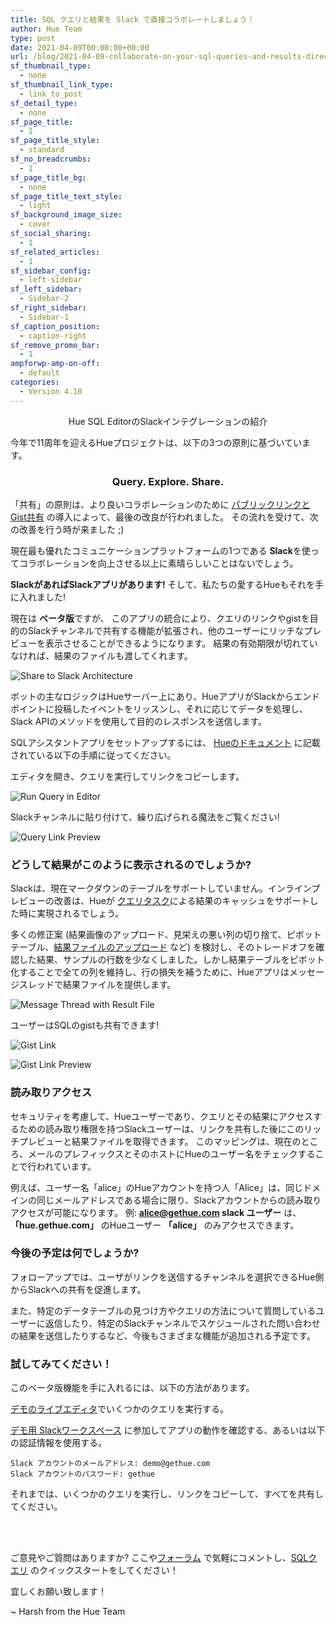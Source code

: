 ```yaml
---
title: SQL クエリと結果を Slack で直接コラボレートしましょう！
author: Hue Team
type: post
date: 2021-04-09T00:00:00+00:00
url: /blog/2021-04-09-collaborate-on-your-sql-queries-and-results-directly-within-slack
sf_thumbnail_type:
  - none
sf_thumbnail_link_type:
  - link_to_post
sf_detail_type:
  - none
sf_page_title:
  - 1
sf_page_title_style:
  - standard
sf_no_breadcrumbs:
  - 1
sf_page_title_bg:
  - none
sf_page_title_text_style:
  - light
sf_background_image_size:
  - cover
sf_social_sharing:
  - 1
sf_related_articles:
  - 1
sf_sidebar_config:
  - left-sidebar
sf_left_sidebar:
  - Sidebar-2
sf_right_sidebar:
  - Sidebar-1
sf_caption_position:
  - caption-right
sf_remove_promo_bar:
  - 1
ampforwp-amp-on-off:
  - default
categories:
  - Version 4.10
---
```


<p align="center"> Hue SQL EditorのSlackインテグレーションの紹介 </p>

今年で11周年を迎えるHueプロジェクトは、以下の3つの原則に基づいています。

<h3 align="center"> Query. Explore. Share. </h3>

「共有」の原則は、より良いコラボレーションのために [パブリックリンクとGist共有](https://gethue.com/blog/2020-03-04-datawarehouse-database-sql-collaboration-and-sharing-with-link-and-gist/) の導入によって、最後の改良が行われました。 その流れを受けて、次の改善を行う時が来ました ;)

現在最も優れたコミュニケーションプラットフォームの1つである **Slack**を使ってコラボレーションを向上させる以上に素晴らしいことはないでしょう。

**SlackがあればSlackアプリがあります!** そして、私たちの愛するHueもそれを手に入れました!

現在は **ベータ版**ですが、 このアプリの統合により、クエリのリンクやgistを目的のSlackチャンネルで共有する機能が拡張され、他のユーザーにリッチなプレビューを表示させることができるようになります。 結果の有効期限が切れていなければ、結果のファイルも渡してくれます。

![Share to Slack Architecture](https://cdn.gethue.com/uploads/2021/04/share_to_slack_architecture.png)

ボットの主なロジックはHueサーバー上にあり、HueアプリがSlackからエンドポイントに投稿したイベントをリッスンし、それに応じてデータを処理し、Slack APIのメソッドを使用して目的のレスポンスを送信します。

SQLアシスタントアプリをセットアップするには、 [Hueのドキュメント](https://docs.gethue.com/administrator/configuration/server/#manual-slack-app-installation) に記載されている以下の手順に従ってください。

エディタを開き、クエリを実行してリンクをコピーします。

![Run Query in Editor](https://cdn.gethue.com/uploads/2021/04/run_query_in_hue.png)

Slackチャンネルに貼り付けて、繰り広げられる魔法をご覧ください!

![Query Link Preview](https://cdn.gethue.com/uploads/2021/04/query_link_preview.png)

### どうして結果がこのように表示されるのでしょうか?

Slackは、現在マークダウンのテーブルをサポートしていません。インラインプレビューの改善は、Hueが [クエリタスク](https://docs.gethue.com/administrator/administration/reference/#task-server)による結果のキャッシュをサポートした時に実現されるでしょう。

多くの修正案 (結果画像のアップロード、見栄えの悪い列の切り捨て、ピボットテーブル、[結果ファイルのアップロード](https://github.com/slackapi/python-slack-sdk/issues/991) など) を検討し、そのトレードオフを確認した結果、サンプルの行数を少なくしました。しかし結果テーブルをピボット化することで全ての列を維持し、行の損失を補うために、Hueアプリはメッセージスレッドで結果ファイルを提供します。

![Message Thread with Result File](https://cdn.gethue.com/uploads/2021/04/message_thread_with_result_file.png)

ユーザーはSQLのgistも共有できます!

![Gist Link](https://cdn.gethue.com/uploads/2021/04/gist_link.png)

![Gist Link Preview](https://cdn.gethue.com/uploads/2021/04/gist_link_preview.png)

### 読み取りアクセス

セキュリティを考慮して、Hueユーザーであり、クエリとその結果にアクセスするための読み取り権限を持つSlackユーザーは、リンクを共有した後にこのリッチプレビューと結果ファイルを取得できます。 このマッピングは、現在のところ、メールのプレフィックスとそのホストにHueのユーザー名をチェックすることで行われています。

例えば、ユーザー名「alice」のHueアカウントを持つ人「Alice」は、同じドメインの同じメールアドレスである場合に限り、Slackアカウントからの読み取りアクセスが可能になります。 例: **alice@gethue.com slack ユーザー** は、 **「hue.gethue.com」** のHueユーザー **「alice」** のみアクセスできます。

### 今後の予定は何でしょうか?

フォローアップでは、ユーザがリンクを送信するチャンネルを選択できるHue側からSlackへの共有を促進します。

また、特定のデータテーブルの見つけ方やクエリの方法について質問しているユーザーに返信したり、特定のSlackチャンネルでスケジュールされた問い合わせの結果を送信したりするなど、今後もさまざまな機能が追加される予定です。

### 試してみてください！

このベータ版機能を手に入れるには、以下の方法があります。

[デモのライブエディタ](https://demo.gethue.com/)でいくつかのクエリを実行する。

[デモ用 Slackワークスペース](https://join.slack.com/t/hue-bot-dev/shared_invite/zt-opqwvv68-eQFeios8FzFbmqQJ5wBNzg) に参加してアプリの動作を確認する、あるいは以下の認証情報を使用する。

    Slack アカウントのメールアドレス: demo@gethue.com
    Slack アカウントのパスワード: gethue

それまでは、いくつかのクエリを実行し、リンクをコピーして、すべてを共有してください。

</br> </br>

ご意見やご質問はありますか? ここや<a href="https://discourse.gethue.com/">フォーラム</a> で気軽にコメントし、<a href="https://docs.gethue.com/quickstart/">SQLクエリ</a> のクイックスタートをしてください！


宜しくお願い致します！

~ Harsh from the Hue Team

